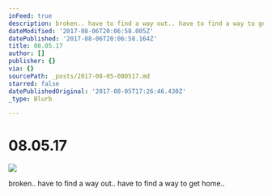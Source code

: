 ```yaml
---
inFeed: true
description: broken.. have to find a way out.. have to find a way to get home..
dateModified: '2017-08-06T20:06:58.005Z'
datePublished: '2017-08-06T20:06:58.164Z'
title: 08.05.17
author: []
publisher: {}
via: {}
sourcePath: _posts/2017-08-05-080517.md
starred: false
datePublishedOriginal: '2017-08-05T17:26:46.430Z'
_type: Blurb

---
```

# 08.05.17
![](https://the-grid-user-content.s3-us-west-2.amazonaws.com/9220b7f6-5c65-46d9-a431-4c50e2d7d363.jpg)

broken.. have to find a way out.. have to find a way to get home..